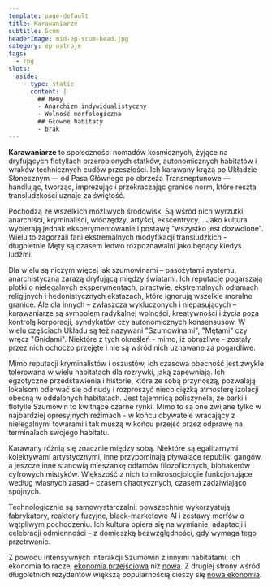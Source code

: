 ```yaml
---
template: page-default
title: Karawaniarze
subtitle: Scum
headerImage: mid-ep-scum-head.jpg
category: ep-ustroje
tags:
  - rpg
slots:
  aside:
    - type: static
      content: |
        ## Memy
        - Anarchizm indywidualistyczny
        - Wolność morfologiczna
        ## Główne habitaty
        - brak
---
```

**Karawaniarze** to społeczności nomadów kosmicznych, żyjące na dryfujących flotyllach przerobionych statków, autonomicznych habitatów i wraków technicznych cudów przeszłości. Ich karawany krążą po Układzie Słonecznym — od Pasa Głównego po obrzeża Transneptunowe — handlując, tworząc, imprezując i przekraczając granice norm, które reszta transludzkości uznaje za świętość.

Pochodzą ze wszelkich możliwych środowisk. Są wśród nich wyrzutki, anarchiści, kryminaliści, włóczędzy, artyści, ekscentrycy... Jako kultura wybierają jednak eksperymentowanie i postawę "wszystko jest dozwolone". Wielu to zagorzali fani ekstremalnych modyfikacji transludzkich - długoletnie Męty są czasem ledwo rozpoznawalni jako będący kiedyś ludźmi.

Dla wielu są niczym więcej jak szumowinami – pasożytami systemu, anarchistyczną zarazą dryfującą między światami. Ich reputację pogarszają plotki o nielegalnych eksperymentach, piractwie, ekstremalnych odłamach religijnych i hedonistycznych ekstazach, które ignorują wszelkie moralne granice. Ale dla innych – zwłaszcza wykluczonych i niepasujących – karawaniarze są symbolem radykalnej wolności, kreatywności i życia poza kontrolą korporacji, syndykatów czy autonomicznych konsensusów. W wielu częściach Układu są też nazywani "Szumowinami", "Mętami" czy wręcz "Gnidami". Niektóre z tych określeń - mimo, iż obraźliwe - zostały przez nich ochoczo przejęte i nie są wśród nich uznawane za pogardliwe.

Mimo reputacji kryminalistów i oszustów, ich czasowa obecność jest zwykle tolerowana w wielu habitatach dla rozrywki, jaką zapewniają. Ich egzotyczne przedstawienia i historie, które ze sobą przynoszą, pozwalają lokalsom oderwać się od nudy i rozproszyć nieco ciężką atmosferę izolacji obecną w oddalonych habitatach. Jest tajemnicą poliszynela, że barki i flotylle Szumowin to kwitnące czarne rynki. Mimo to są one zwijane tylko w najbardziej opresyjnych reżimach - w końcu obywatele wracający z nielegalnymi towarami i tak muszą w końcu przejść przez odprawę na terminalach swojego habitatu.

Karawany różnią się znacznie między sobą. Niektóre są egalitarnymi kolektywami artystycznymi, inne przypominają pływające republiki gangów, a jeszcze inne stanowią mieszankę odłamów filozoficznych, biohakerów i cyfrowych mistyków. Większość z nich to mikrosocjologie funkcjonujące według własnych zasad – czasem chaotycznych, czasem zadziwiająco spójnych.

Technologicznie są samowystarczalni: powszechnie wykorzystują fabrykatory, reaktory fuzyjne, black-marketowe AI i zestawy morfów o wątpliwym pochodzeniu. Ich kultura opiera się na wymianie, adaptacji i celebracji odmienności – z domieszką bezwzględności, gdy wymaga tego przetrwanie.

Z powodu intensywnych interakcji Szumowin z innymi habitatami, ich ekonomia to raczej [ekonomia przejściowa](#) niż [nowa](#). Z drugiej strony wśród długoletnich rezydentów większą popularnością cieszy się [nowa ekonomia](#).
